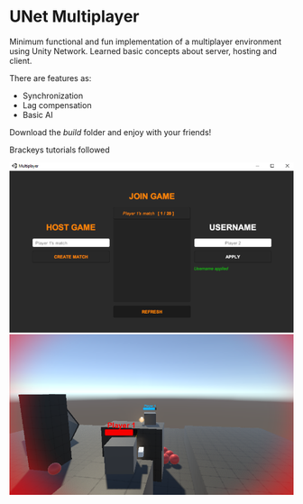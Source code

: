 # UNet Multiplayer

Minimum functional and fun implementation of a multiplayer environment using Unity Network. 
Learned basic concepts about server, hosting and client.

There are features as:

* Synchronization
* Lag compensation
* Basic AI

Download the *build* folder and enjoy with your friends!

Brackeys tutorials followed

![Image description](https://github.com/pau1o-hs/Side-Projects/blob/master/Multiplayer/mainMenu.png)
![Image description](https://github.com/pau1o-hs/Side-Projects/blob/master/Multiplayer/inGame.png)
